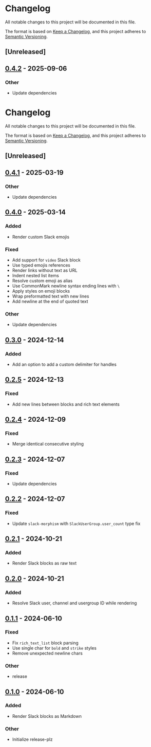 # Changelog

All notable changes to this project will be documented in this file.

The format is based on [Keep a Changelog](https://keepachangelog.com/en/1.0.0/),
and this project adheres to [Semantic Versioning](https://semver.org/spec/v2.0.0.html).

## [Unreleased]

## [0.4.2](https://github.com/dax/slack-blocks-render/compare/v0.4.1...v0.4.2) - 2025-09-06

### Other

- Update dependencies
# Changelog
All notable changes to this project will be documented in this file.

The format is based on [Keep a Changelog](https://keepachangelog.com/en/1.0.0/),
and this project adheres to [Semantic Versioning](https://semver.org/spec/v2.0.0.html).

## [Unreleased]

## [0.4.1](https://github.com/dax/slack-blocks-render/compare/v0.4.0...v0.4.1) - 2025-03-19

### Other

- Update dependencies

## [0.4.0](https://github.com/dax/slack-blocks-render/compare/v0.3.0...v0.4.0) - 2025-03-14

### Added

- Render custom Slack emojis

### Fixed

- Add support for `video` Slack block
- Use typed emojis references
- Render links without text as URL
- Indent nested list items
- Resolve custom emoji as alias
- Use CommonMark newline syntax ending lines with `\`
- Apply styles on emoji blocks
- Wrap preformatted text with new lines
- Add newline at the end of quoted text

### Other

- Update dependencies

## [0.3.0](https://github.com/dax/slack-blocks-render/compare/v0.2.5...v0.3.0) - 2024-12-14

### Added

- Add an option to add a custom delimiter for handles

## [0.2.5](https://github.com/dax/slack-blocks-render/compare/v0.2.4...v0.2.5) - 2024-12-13

### Fixed

- Add new lines between blocks and rich text elements

## [0.2.4](https://github.com/dax/slack-blocks-render/compare/v0.2.3...v0.2.4) - 2024-12-09

### Fixed

- Merge identical consecutive styling

## [0.2.3](https://github.com/dax/slack-blocks-render/compare/v0.2.2...v0.2.3) - 2024-12-07

### Fixed

- Update dependencies

## [0.2.2](https://github.com/dax/slack-blocks-render/compare/v0.2.1...v0.2.2) - 2024-12-07

### Fixed

- Update `slack-morphism` with `SlackUserGroup.user_count` type fix

## [0.2.1](https://github.com/dax/slack-blocks-render/compare/v0.2.0...v0.2.1) - 2024-10-21

### Added

- Render Slack blocks as raw text

## [0.2.0](https://github.com/dax/slack-blocks-render/compare/v0.1.1...v0.2.0) - 2024-10-21

### Added

- Resolve Slack user, channel and usergroup ID while rendering

## [0.1.1](https://github.com/dax/slack-blocks-render/compare/v0.1.0...v0.1.1) - 2024-06-10

### Fixed
- Fix `rich_text_list` block parsing
- Use single char for `bold` and `strike` styles
- Remove unexpected newline chars

### Other
- release

## [0.1.0](https://github.com/dax/slack-blocks-render/releases/tag/v0.1.0) - 2024-06-10

### Added
- Render Slack blocks as Markdown

### Other
- Initialize release-plz

